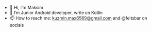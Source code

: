 - 👋 Hi, I’m Maksim
- 👀 I’m Junior Android developer, write on Kotlin
- 📫 How to reach me: kuzmin.max6569@gmail.com and @feltsbar on socials

<!---
feltsbar/feltsbar is a ✨ special ✨ repository because its `README.md` (this file) appears on your GitHub profile.
You can click the Preview link to take a look at your changes.
--->
